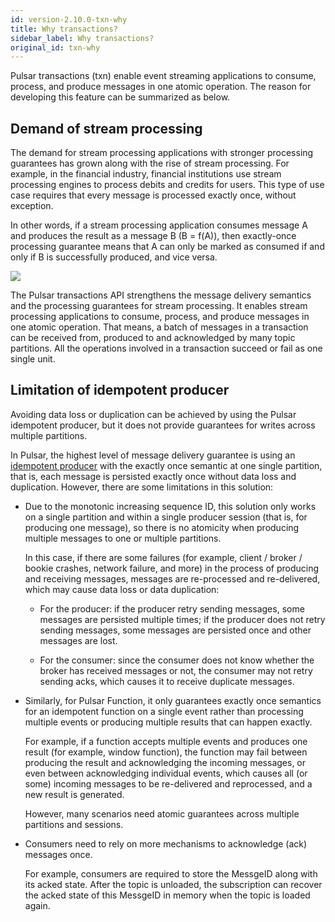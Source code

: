 ```yaml
---
id: version-2.10.0-txn-why
title: Why transactions?
sidebar_label: Why transactions?
original_id: txn-why
---
```


Pulsar transactions (txn) enable event streaming applications to consume, process, and produce messages in one atomic operation. The reason for developing this feature can be summarized as below.

## Demand of stream processing

The demand for stream processing applications with stronger processing guarantees has grown along with the rise of stream processing. For example, in the financial industry, financial institutions use stream processing engines to process debits and credits for users. This type of use case requires that every message is processed exactly once, without exception.

In other words, if a stream processing application consumes message A and
produces the result as a message B (B = f(A)), then exactly-once processing
guarantee means that A can only be marked as consumed if and only if B is
successfully produced, and vice versa.

![](assets/txn-1.png)

The Pulsar transactions API strengthens the message delivery semantics and the processing guarantees for stream processing. It enables stream processing applications to consume, process, and produce messages in one atomic operation. That means, a batch of messages in a transaction can be received from, produced to and acknowledged by many topic partitions. All the operations involved in a transaction succeed or fail as one single unit.

## Limitation of idempotent producer

Avoiding data loss or duplication can be achieved by using the Pulsar idempotent producer, but it does not provide guarantees for writes across multiple partitions. 

In Pulsar, the highest level of message delivery guarantee is using an [idempotent producer](https://pulsar.apache.org/docs/en/next/concepts-messaging/#producer-idempotency) with the exactly once semantic at one single partition, that is, each message is persisted exactly once without data loss and duplication. However, there are some limitations in this solution:

- Due to the monotonic increasing sequence ID, this solution only works on a single partition and within a single producer session (that is, for producing one message), so there is no atomicity when producing multiple messages to one or multiple partitions. 
  
  In this case, if there are some failures  (for example, client / broker / bookie crashes, network failure, and more) in the process of producing and receiving messages, messages are re-processed and re-delivered, which may cause data loss or data duplication: 

  - For the producer: if the producer retry sending messages, some messages are persisted multiple times; if the producer does not retry sending messages, some messages are persisted once and other messages are lost. 
  
  - For the consumer: since the consumer does not know whether the broker has received messages or not, the consumer may not retry sending acks, which causes it to receive duplicate messages.  

- Similarly, for Pulsar Function, it only guarantees exactly once semantics for an idempotent function on a single event rather than processing multiple events or producing multiple results that can happen exactly. 

    For example, if a function accepts multiple events and produces one result (for example, window function), the function may fail between producing the result and acknowledging the incoming messages, or even between acknowledging individual events, which causes all (or some) incoming messages to be re-delivered and reprocessed, and a new result is generated.

    However, many scenarios need atomic guarantees across multiple partitions and sessions.

- Consumers need to rely on more mechanisms to acknowledge (ack) messages once. 
  
  For example, consumers are required to store the MessgeID along with its acked state. After the topic is unloaded, the subscription can recover the acked state of this MessgeID in memory when the topic is loaded again.